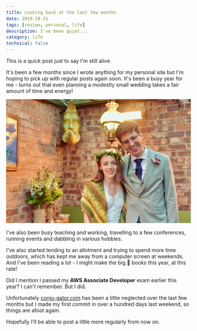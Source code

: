 ```yaml
---
title: Looking back at the last few months
date: 2019-10-21
tags: [review, personal, life]
description: I've been quiet...
category: life
technical: false
---
```


This is a quick post just to say I'm still alive.

It's been a few months since I wrote anything for my personal site but I'm hoping to pick up with regular posts again soon. It's been a busy year for me - turns out that even planning a modestly small wedding takes a fair amount of time and energy!

![Mauro and I](./img/wedding.png)

I've also been busy teaching and working, travelling to a few conferences, running events and dabbling in various hobbies.

I've also started tending to an allotment and trying to spend more time outdoors, which has kept me away from a computer screen at weekends. And I've been reading a lot - I might make the big 💯 books this year, at this rate!

Did I mention I passed my **AWS Associate Developer** exam earlier this year? I can't remember. But I did.

Unfortunately <a href="https://conju-gator.com/" target="_blank">conju-gator.com</a> has been a little neglected over the last few months but I made my first commit in over a hundred days last weekend, so things are afoot again.

Hopefully I'll be able to post a little more regularly from now on.
